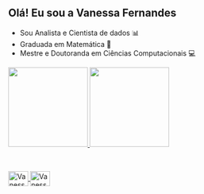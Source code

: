 ## Olá! Eu sou a Vanessa Fernandes
- Sou Analista e Cientista de dados 📊
- Graduada em Matemática 🧮
- Mestre e Doutoranda em Ciências Computacionais 💻

<div>
  <a href="https://github.com/vanessa1412">
  <img height="160em" src="https://github-readme-stats.vercel.app/api?username=vanessa1412&show_icons=true&theme=dark&include_all_commits=true&count_private=true"/>
  <img height="160em" src="https://github-readme-stats.vercel.app/api/top-langs/?username=vanessa1412&layout=compact&langs_count=16&theme=dark"/>
</div>
    
##

<div style="display: inline_block"><br>
  <img align="center" alt="Vanessa-Python" height="30" width="40" src="https://cdn.jsdelivr.net/gh/devicons/devicon@latest/icons/python/python-original.svg">
  <img align="center" alt="Vanessa-SQL" height="30" width="40" src="https://cdn.jsdelivr.net/gh/devicons/devicon@latest/icons/azuresqldatabase/azuresqldatabase-original.svg">
</div>
